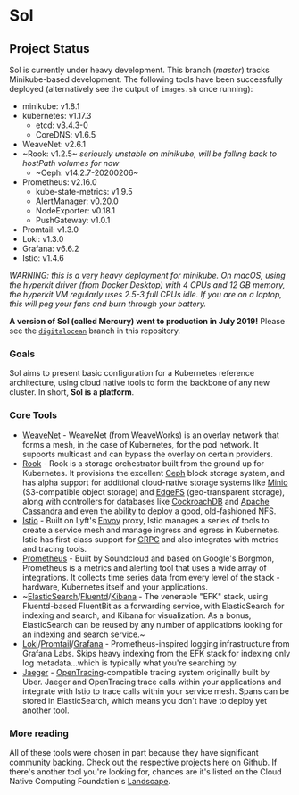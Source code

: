 # Sol

## Project Status
Sol is currently under heavy development. This branch (*master*) tracks Minikube-based development. The following tools have been successfully deployed (alternatively see the output of `images.sh` once running):
* minikube: v1.8.1
* kubernetes: v1.17.3
  * etcd: v3.4.3-0
  * CoreDNS: v1.6.5
* WeaveNet: v2.6.1
* ~Rook: v1.2.5~ *seriously unstable on minikube, will be falling back to hostPath volumes for now*
  * ~Ceph: v14.2.7-20200206~
* Prometheus: v2.16.0
  * kube-state-metrics: v1.9.5
  * AlertManager: v0.20.0
  * NodeExporter: v0.18.1
  * PushGateway: v1.0.1
* Promtail: v1.3.0
* Loki: v1.3.0
* Grafana: v6.6.2
* Istio: v1.4.6

*WARNING: this is a very heavy deployment for minikube. On macOS, using the hyperkit driver (from Docker Desktop) with 4 CPUs and 12 GB memory, the hyperkit VM regularly uses 2.5-3 full CPUs idle. If you are on a laptop, this will peg your fans and burn through your battery.*

**A version of Sol (called Mercury) went to production in July 2019!** Please see the [`digitalocean`](https://github.com/ahappypie/sol/tree/digitalocean) branch in this repository.

### Goals
Sol aims to present basic configuration for a Kubernetes reference architecture, using cloud native tools to form the backbone of any new cluster. In short, **Sol is a platform**.

### Core Tools
+ [WeaveNet](https://weave.works/oss/net) - WeaveNet (from WeaveWorks) is an overlay network that forms a mesh, in the case of Kubernetes, for the pod network. It supports multicast and can bypass the overlay on certain providers.
+ [Rook](https://rook.io) - Rook is a storage orchestrator built from the ground up for Kubernetes. It provisions the excellent [Ceph](https://ceph.com) block storage system, and has alpha support for additional cloud-native storage systems like [Minio](https://minio.io) (S3-compatible object storage) and [EdgeFS](https://edgefs.io) (geo-transparent storage), along with controllers for databases like [CockroachDB](https://cockroachlabs.com) and [Apache Cassandra](https://cassandra.apache.org) and even the ability to deploy a good, old-fashioned NFS.
+ [Istio](https://istio.io) - Built on Lyft's [Envoy](https://envoyproxy.io) proxy, Istio manages a series of tools to create a service mesh and manage ingress and egress in Kubernetes. Istio has first-class support for [GRPC](https://grpc.io) and also integrates with metrics and tracing tools.
+ [Prometheus](https://prometheus.io) - Built by Soundcloud and based on Google's Borgmon, Prometheus is a metrics and alerting tool that uses a wide array of integrations. It collects time series data from every level of the stack - hardware, Kubernetes itself and your applications.
+ ~[ElasticSearch](https://elastic.co/products/elasticsearch)/[Fluentd](https://fluent.org)/[Kibana](https://elastic.co/products/kibana) - The venerable "EFK" stack, using Fluentd-based FluentBit as a forwarding service, with ElasticSearch for indexing and search, and Kibana for visualization. As a bonus, ElasticSearch can be reused by any number of applications looking for an indexing and search service.~
+ [Loki](https://grafana.com/loki)/[Promtail](https://github.com/grafana/loki/tree/v1.3.0/docs/clients/promtail)/[Grafana](https://grafana.com/) - Prometheus-inspired logging infrastructure from Grafana Labs. Skips heavy indexing from the EFK stack for indexing only log metadata...which is typically what you're searching by.
+ [Jaeger](https://jaegertracing.io) - [OpenTracing](https://opentracing.io)-compatible tracing system originally built by Uber. Jaeger and OpenTracing trace calls within your applications and integrate with Istio to trace calls within your service mesh. Spans can be stored in ElasticSearch, which means you don't have to deploy yet another tool.

### More reading
All of these tools were chosen in part because they have significant community backing. Check out the respective projects here on Github. If there's another tool you're looking for, chances are it's listed on the Cloud Native Computing Foundation's [Landscape](https://github.com/cncf/landscape).
